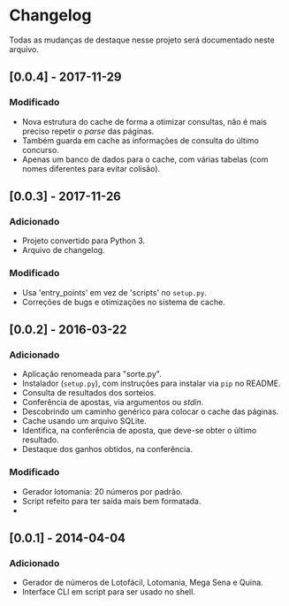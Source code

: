 # Changelog

Todas as mudanças de destaque nesse projeto será documentado neste arquivo. 

## [0.0.4] - 2017-11-29

### Modificado
- Nova estrutura do cache de forma a otimizar consultas, não é mais preciso repetir o _parse_ das páginas.
- Também guarda em cache as informações de consulta do último concurso.
- Apenas um banco de dados para o cache, com várias tabelas (com nomes diferentes para evitar colisão).

## [0.0.3] - 2017-11-26

### Adicionado
- Projeto convertido para Python 3.
- Arquivo de changelog.

### Modificado
- Usa 'entry_points' em vez de 'scripts' no `setup.py`.
- Correções de bugs e otimizações no sistema de cache.

## [0.0.2] - 2016-03-22

### Adicionado
- Aplicação renomeada para "sorte.py".
- Instalador (`setup.py`), com instruções para instalar via `pip` no README.
- Consulta de resultados dos sorteios.
- Conferência de apostas, via argumentos ou _stdin_.
- Descobrindo um caminho genérico para colocar o cache das páginas.
- Cache usando um arquivo SQLite.
- Identifica, na conferência de aposta, que deve-se obter o último resultado.
- Destaque dos ganhos obtidos, na conferência.

### Modificado
- Gerador lotomania: 20 números por padrão.
- Script refeito para ter saída mais bem formatada.
- 

## [0.0.1] - 2014-04-04

### Adicionado
- Gerador de números de Lotofácil, Lotomania, Mega Sena e Quina.
- Interface CLI em script para ser usado no shell.
